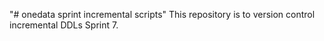 "# onedata sprint incremental scripts" 
This repository is to version control incremental DDLs Sprint 7.
